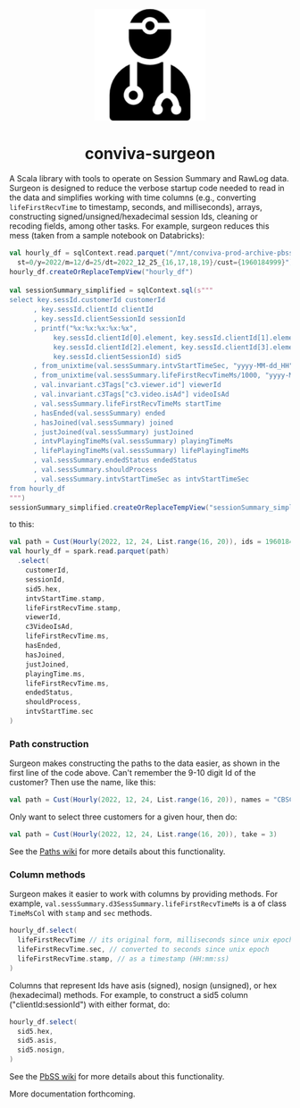 <p align="center">
<img src="./media/surgeon-283.png" alt="" width="200" >
</p>

<h1 align="center"> conviva-surgeon</h1>

A Scala library with tools to operate on Session Summary and RawLog data. Surgeon is designed to reduce the verbose startup code needed to read in the data and simplifies working with time columns (e.g., converting `lifeFirstRecvTime` to timestamp, seconds, and milliseconds), arrays, constructing signed/unsigned/hexadecimal session Ids, cleaning or recoding fields, among other tasks. For example, surgeon reduces this mess (taken from a sample notebook on Databricks):

```scala
val hourly_df = sqlContext.read.parquet("/mnt/conviva-prod-archive-pbss-hourly/pbss/hourly/
  st=0/y=2022/m=12/d=25/dt=2022_12_25_{16,17,18,19}/cust={1960184999}")
hourly_df.createOrReplaceTempView("hourly_df")

val sessionSummary_simplified = sqlContext.sql(s"""
select key.sessId.customerId customerId
      , key.sessId.clientId clientId
      , key.sessId.clientSessionId sessionId
      , printf("%x:%x:%x:%x:%x",
           key.sessId.clientId[0].element, key.sessId.clientId[1].element,
           key.sessId.clientId[2].element, key.sessId.clientId[3].element,
           key.sessId.clientSessionId) sid5
      , from_unixtime(val.sessSummary.intvStartTimeSec, "yyyy-MM-dd_HH") date_hr
      , from_unixtime(val.sessSummary.lifeFirstRecvTimeMs/1000, "yyyy-MM-dd HH:mm:ss") startTimeUnix
      , val.invariant.c3Tags["c3.viewer.id"] viewerId
      , val.invariant.c3Tags["c3.video.isAd"] videoIsAd
      , val.sessSummary.lifeFirstRecvTimeMs startTime 
      , hasEnded(val.sessSummary) ended
      , hasJoined(val.sessSummary) joined
      , justJoined(val.sessSummary) justJoined
      , intvPlayingTimeMs(val.sessSummary) playingTimeMs 
      , lifePlayingTimeMs(val.sessSummary) lifePlayingTimeMs
      , val.sessSummary.endedStatus endedStatus
      , val.sessSummary.shouldProcess
      , val.sessSummary.intvStartTimeSec as intvStartTimeSec
from hourly_df
""")
sessionSummary_simplified.createOrReplaceTempView("sessionSummary_simplified")
```

to this:

``` scala
val path = Cust(Hourly(2022, 12, 24, List.range(16, 20)), ids = 1960184999)
val hourly_df = spark.read.parquet(path)
  .select(
    customerId, 
    sessionId, 
    sid5.hex, 
    intvStartTime.stamp,
    lifeFirstRecvTime.stamp, 
    viewerId, 
    c3VideoIsAd, 
    lifeFirstRecvTime.ms, 
    hasEnded, 
    hasJoined, 
    justJoined, 
    playingTime.ms, 
    lifeFirstRecvTime.ms, 
    endedStatus, 
    shouldProcess, 
    intvStartTime.sec
)
```

### Path construction

Surgeon makes constructing the paths to the data easier, as shown in the first
line of the code above. Can't remember the 9-10 digit Id of the customer? Then use the name, like this:

```scala 
val path = Cust(Hourly(2022, 12, 24, List.range(16, 20)), names = "CBSCom")
```

Only want to select three customers for a given hour, then do:

```scala 
val path = Cust(Hourly(2022, 12, 24, List.range(16, 20)), take = 3)
```

See the [Paths wiki](https://github.com/Conviva-Internal/conviva-surgeon/wiki/1-Paths-to-datasets) for more details about this functionality.

### Column methods

Surgeon makes it easier to work with columns by providing methods.  For
example, `val.sessSummary.d3SessSummary.lifeFirstRecvTimeMs` is a 
of class `TimeMsCol` with `stamp` and `sec` methods. 

```scala 
hourly_df.select(
  lifeFirstRecvTime // its original form, milliseconds since unix epoch
  lifeFirstRecvTime.sec, // converted to seconds since unix epoch
  lifeFirstRecvTime.stamp, // as a timestamp (HH:mm:ss)
)
```

Columns that represent Ids have asis (signed), nosign (unsigned), or  hex (hexadecimal) methods. For example, to
construct a sid5 column ("clientId:sessionId") with either format, do:

```scala 
hourly_df.select(
  sid5.hex, 
  sid5.asis, 
  sid5.nosign, 
)
```

See the [PbSS wiki](https://github.com/Conviva-Internal/conviva-surgeon/wiki/2-Selecting-fields-with-methods) for more details about this functionality.


More documentation forthcoming. 

<!-- Please see the wiki page for descriptions of surgeon's features. --> 

